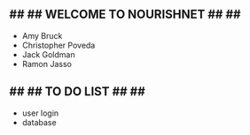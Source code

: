 ## ## ## WELCOME TO NOURISHNET ## ## ##
- Amy Bruck
- Christopher Poveda
- Jack Goldman
- Ramon Jasso

## ## ## TO DO LIST ## ## ##
- user login
- database